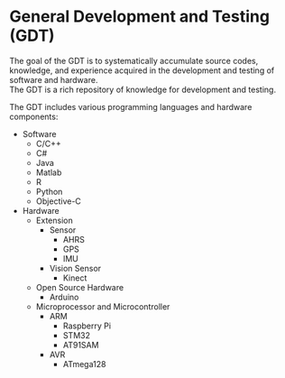 # General Development and Testing (GDT)

The goal of the GDT is to systematically accumulate source codes, knowledge, and experience acquired in the development and testing of software and hardware. <br />
The GDT is a rich repository of knowledge for development and testing.

The GDT includes various programming languages and hardware components:
* Software
  * C/C++
  * C#
  * Java
  * Matlab
  * R
  * Python
  * Objective-C
* Hardware
  * Extension
    * Sensor
      * AHRS
      * GPS
      * IMU
    * Vision Sensor
      * Kinect
  * Open Source Hardware
    * Arduino
  * Microprocessor and Microcontroller
    * ARM
      * Raspberry Pi
      * STM32
      * AT91SAM
    * AVR
      * ATmega128

